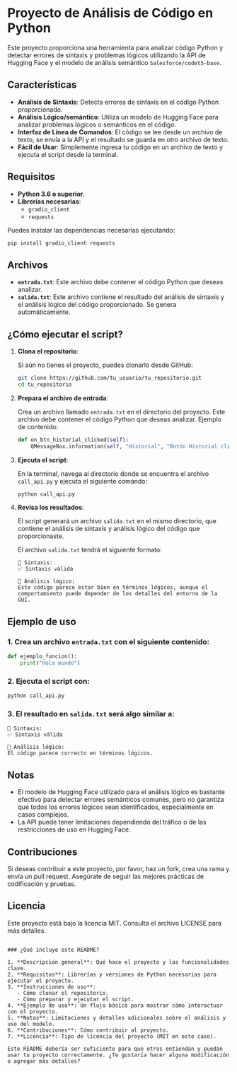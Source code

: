 
# Proyecto de Análisis de Código en Python

Este proyecto proporciona una herramienta para analizar código Python y detectar errores de sintaxis y problemas lógicos utilizando la API de Hugging Face y el modelo de análisis semántico `Salesforce/codet5-base`.

## Características

- **Análisis de Sintaxis**: Detecta errores de sintaxis en el código Python proporcionado.
- **Análisis Lógico/semántico**: Utiliza un modelo de Hugging Face para analizar problemas lógicos o semánticos en el código.
- **Interfaz de Línea de Comandos**: El código se lee desde un archivo de texto, se envía a la API y el resultado se guarda en otro archivo de texto.
- **Fácil de Usar**: Simplemente ingresa tu código en un archivo de texto y ejecuta el script desde la terminal.

## Requisitos

- **Python 3.6 o superior**.
- **Librerías necesarias**:
  - `gradio_client`
  - `requests`
  
Puedes instalar las dependencias necesarias ejecutando:

```bash
pip install gradio_client requests
````

## Archivos

* **`entrada.txt`**: Este archivo debe contener el código Python que deseas analizar.
* **`salida.txt`**: Este archivo contiene el resultado del análisis de sintaxis y el análisis lógico del código proporcionado. Se genera automáticamente.

## ¿Cómo ejecutar el script?

1. **Clona el repositorio**:

   Si aún no tienes el proyecto, puedes clonarlo desde GitHub:

   ```bash
   git clone https://github.com/tu_usuario/tu_repositorio.git
   cd tu_repositorio
   ```

2. **Prepara el archivo de entrada**:

   Crea un archivo llamado `entrada.txt` en el directorio del proyecto. Este archivo debe contener el código Python que deseas analizar. Ejemplo de contenido:

   ```python
   def on_btn_historial_clicked(self):
       QMessageBox.information(self, "Historial", "Botón Historial clickeado")
   ```

3. **Ejecuta el script**:

   En la terminal, navega al directorio donde se encuentra el archivo `call_api.py` y ejecuta el siguiente comando:

   ```bash
   python call_api.py
   ```

4. **Revisa los resultados**:

   El script generará un archivo `salida.txt` en el mismo directorio, que contiene el análisis de sintaxis y análisis lógico del código que proporcionaste.

   El archivo `salida.txt` tendrá el siguiente formato:

   ```
   🧪 Sintaxis:
   ✅ Sintaxis válida

   📘 Análisis lógico:
   Este código parece estar bien en términos lógicos, aunque el comportamiento puede depender de los detalles del entorno de la GUI.
   ```

## Ejemplo de uso

### 1. Crea un archivo `entrada.txt` con el siguiente contenido:

```python
def ejemplo_funcion():
    print("Hola mundo")
```

### 2. Ejecuta el script con:

```bash
python call_api.py
```

### 3. El resultado en `salida.txt` será algo similar a:

```
🧪 Sintaxis:
✅ Sintaxis válida

📘 Análisis lógico:
El código parece correcto en términos lógicos.
```

## Notas

* El modelo de Hugging Face utilizado para el análisis lógico es bastante efectivo para detectar errores semánticos comunes, pero no garantiza que todos los errores lógicos sean identificados, especialmente en casos complejos.
* La API puede tener limitaciones dependiendo del tráfico o de las restricciones de uso en Hugging Face.

## Contribuciones

Si deseas contribuir a este proyecto, por favor, haz un fork, crea una rama y envía un pull request. Asegúrate de seguir las mejores prácticas de codificación y pruebas.

## Licencia

Este proyecto está bajo la licencia MIT. Consulta el archivo LICENSE para más detalles.

```

### ¿Qué incluye este README?

1. **Descripción general**: Qué hace el proyecto y las funcionalidades clave.
2. **Requisitos**: Librerías y versiones de Python necesarias para ejecutar el proyecto.
3. **Instrucciones de uso**:
   - Cómo clonar el repositorio.
   - Cómo preparar y ejecutar el script.
4. **Ejemplo de uso**: Un flujo básico para mostrar cómo interactuar con el proyecto.
5. **Notas**: Limitaciones y detalles adicionales sobre el análisis y uso del modelo.
6. **Contribuciones**: Cómo contribuir al proyecto.
7. **Licencia**: Tipo de licencia del proyecto (MIT en este caso).

Este README debería ser suficiente para que otros entiendan y puedan usar tu proyecto correctamente. ¿Te gustaría hacer alguna modificación o agregar más detalles?
```
